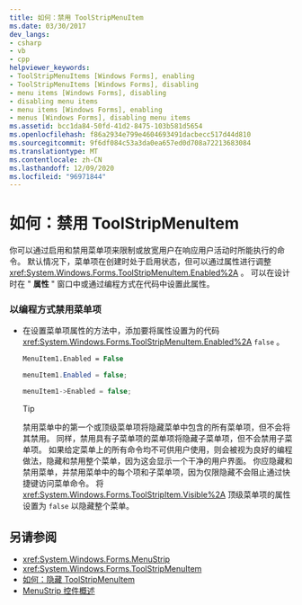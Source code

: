 ```yaml
---
title: 如何：禁用 ToolStripMenuItem
ms.date: 03/30/2017
dev_langs:
- csharp
- vb
- cpp
helpviewer_keywords:
- ToolStripMenuItems [Windows Forms], enabling
- ToolStripMenuItems [Windows Forms], disabling
- menu items [Windows Forms], disabling
- disabling menu items
- menu items [Windows Forms], enabling
- menus [Windows Forms], disabling menu items
ms.assetid: bcc1da84-50fd-41d2-8475-103b581d5654
ms.openlocfilehash: f86a2934e799e4604693491dacbecc517d44d810
ms.sourcegitcommit: 9f6df084c53a3da0ea657ed0d708a72213683084
ms.translationtype: MT
ms.contentlocale: zh-CN
ms.lasthandoff: 12/09/2020
ms.locfileid: "96971844"
---
```

# <a name="how-to-disable-toolstripmenuitems"></a>如何：禁用 ToolStripMenuItem
你可以通过启用和禁用菜单项来限制或放宽用户在响应用户活动时所能执行的命令。 默认情况下，菜单项在创建时处于启用状态，但可以通过属性进行调整 <xref:System.Windows.Forms.ToolStripMenuItem.Enabled%2A> 。 可以在设计时在 " **属性** " 窗口中或通过编程方式在代码中设置此属性。  
  
### <a name="to-disable-a-menu-item-programmatically"></a>以编程方式禁用菜单项  
  
- 在设置菜单项属性的方法中，添加要将属性设置为的代码 <xref:System.Windows.Forms.ToolStripMenuItem.Enabled%2A> `false` 。  
  
    ```vb  
    MenuItem1.Enabled = False  
    ```  
  
    ```csharp  
    menuItem1.Enabled = false;  
    ```  
  
    ```cpp  
    menuItem1->Enabled = false;  
    ```  
  
    > [!TIP]
    > 禁用菜单中的第一个或顶级菜单项将隐藏菜单中包含的所有菜单项，但不会将其禁用。 同样，禁用具有子菜单项的菜单项将隐藏子菜单项，但不会禁用子菜单项。 如果给定菜单上的所有命令均不可供用户使用，则会被视为良好的编程做法，隐藏和禁用整个菜单，因为这会显示一个干净的用户界面。 你应隐藏和禁用菜单，并禁用菜单中的每个项和子菜单项，因为仅限隐藏不会阻止通过快捷键访问菜单命令。 将 <xref:System.Windows.Forms.ToolStripItem.Visible%2A> 顶级菜单项的属性设置为 `false` 以隐藏整个菜单。  
  
## <a name="see-also"></a>另请参阅

- <xref:System.Windows.Forms.MenuStrip>
- <xref:System.Windows.Forms.ToolStripMenuItem>
- [如何：隐藏 ToolStripMenuItem](how-to-hide-toolstripmenuitems.md)
- [MenuStrip 控件概述](menustrip-control-overview-windows-forms.md)

